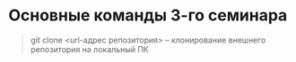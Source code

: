 # Основные команды 3-го семинара

> git clone <url-адрес репозитория> – клонирование внешнего репозитория на локальный ПК

